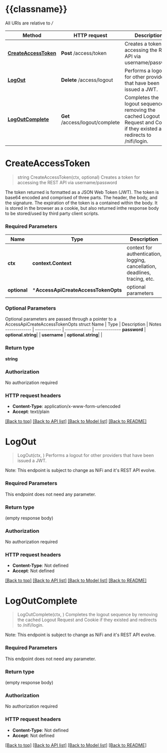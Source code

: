 # {{classname}}

All URIs are relative to */*

Method | HTTP request | Description
------------- | ------------- | -------------
[**CreateAccessToken**](AccessApi.md#CreateAccessToken) | **Post** /access/token | Creates a token for accessing the REST API via username/password
[**LogOut**](AccessApi.md#LogOut) | **Delete** /access/logout | Performs a logout for other providers that have been issued a JWT.
[**LogOutComplete**](AccessApi.md#LogOutComplete) | **Get** /access/logout/complete | Completes the logout sequence by removing the cached Logout Request and Cookie if they existed and redirects to /nifi/login.

# **CreateAccessToken**
> string CreateAccessToken(ctx, optional)
Creates a token for accessing the REST API via username/password

The token returned is formatted as a JSON Web Token (JWT). The token is base64 encoded and comprised of three parts. The header, the body, and the signature. The expiration of the token is a contained within the body. It is stored in the browser as a cookie, but also returned inthe response body to be stored/used by third party client scripts.

### Required Parameters

Name | Type | Description  | Notes
------------- | ------------- | ------------- | -------------
 **ctx** | **context.Context** | context for authentication, logging, cancellation, deadlines, tracing, etc.
 **optional** | ***AccessApiCreateAccessTokenOpts** | optional parameters | nil if no parameters

### Optional Parameters
Optional parameters are passed through a pointer to a AccessApiCreateAccessTokenOpts struct
Name | Type | Description  | Notes
------------- | ------------- | ------------- | -------------
 **password** | **optional.string**|  | 
 **username** | **optional.string**|  | 

### Return type

**string**

### Authorization

No authorization required

### HTTP request headers

 - **Content-Type**: application/x-www-form-urlencoded
 - **Accept**: text/plain

[[Back to top]](#) [[Back to API list]](../README.md#documentation-for-api-endpoints) [[Back to Model list]](../README.md#documentation-for-models) [[Back to README]](../README.md)

# **LogOut**
> LogOut(ctx, )
Performs a logout for other providers that have been issued a JWT.

Note: This endpoint is subject to change as NiFi and it's REST API evolve.

### Required Parameters
This endpoint does not need any parameter.

### Return type

 (empty response body)

### Authorization

No authorization required

### HTTP request headers

 - **Content-Type**: Not defined
 - **Accept**: Not defined

[[Back to top]](#) [[Back to API list]](../README.md#documentation-for-api-endpoints) [[Back to Model list]](../README.md#documentation-for-models) [[Back to README]](../README.md)

# **LogOutComplete**
> LogOutComplete(ctx, )
Completes the logout sequence by removing the cached Logout Request and Cookie if they existed and redirects to /nifi/login.

Note: This endpoint is subject to change as NiFi and it's REST API evolve.

### Required Parameters
This endpoint does not need any parameter.

### Return type

 (empty response body)

### Authorization

No authorization required

### HTTP request headers

 - **Content-Type**: Not defined
 - **Accept**: Not defined

[[Back to top]](#) [[Back to API list]](../README.md#documentation-for-api-endpoints) [[Back to Model list]](../README.md#documentation-for-models) [[Back to README]](../README.md)

